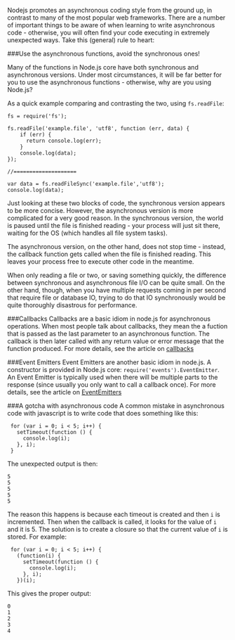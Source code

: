Nodejs promotes an asynchronous coding style from the ground up, in contrast to many of the most popular web frameworks. There are a number of important things to be aware of when learning to write asynchronous code - otherwise, you will often find your code executing in extremely unexpected ways.  Take this (general) rule to heart:

###Use the asynchronous functions, avoid the synchronous ones!

Many of the functions in Node.js core have both synchronous and asynchronous versions. Under most circumstances, it will be far better for you to use the asynchronous functions - otherwise, why are you using Node.js?

As a quick example comparing and contrasting the two, using `fs.readFile`:

    fs = require('fs');

    fs.readFile('example.file', 'utf8', function (err, data) {
        if (err) {
          return console.log(err);
        }
        console.log(data);
    });

    //====================

    var data = fs.readFileSync('example.file','utf8');
    console.log(data);

Just looking at these two blocks of code, the synchronous version appears to be more concise. However, the asynchronous version is more complicated for a very good reason. In the synchronous version, the world is paused until the file is finished reading - your process will just sit there, waiting for the OS (which handles all file system tasks).

The asynchronous version, on the other hand, does not stop time - instead, the callback function gets called when the file is finished reading. This leaves your process free to execute other code in the meantime.

When only reading a file or two, or saving something quickly, the difference between synchronous and asynchronous file I/O can be quite small. On the other hand, though, when you have multiple requests coming in per second that require file or database IO, trying to do that IO synchronously would be quite thoroughly disastrous for performance.


###Callbacks
Callbacks are a basic idiom in node.js for asynchronous operations. When most people talk about callbacks, they mean the a fuction that is passed as the last parameter to an asynchronous function. The callback is then later called with any return value or error message that the function produced. For more details, see the article on [callbacks](/articles/getting-started/control-flow/what-are-callbacks)

###Event Emitters
Event Emitters are another basic idiom in node.js. A constructor is provided in Node.js core: `require('events').EventEmitter`. An Event Emitter is typically used when there will be multiple parts to the response (since usually you only want to call a callback once). For more details, see the article on [EventEmitters](/what-are-event-emitters)

###A gotcha with asynchronous code
A common mistake in asynchronous code with javascript is to write code that does something like this:

     for (var i = 0; i < 5; i++) {
       setTimeout(function () {
         console.log(i);
       }, i);
     }

The unexpected output is then:

    5
    5
    5
    5
    5

The reason this happens is because each timeout is created and then `i` is incremented. Then when the callback is called, it looks for the value of `i` and it is 5. The solution is to create a closure so that the current value of `i` is stored. For example:

     for (var i = 0; i < 5; i++) {
       (function(i) {
         setTimeout(function () {
           console.log(i);
         }, i);
       })(i);

This gives the proper output:

    0
    1
    2
    3
    4
